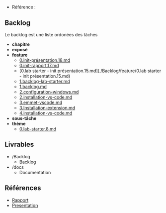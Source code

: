 #  

- Référence :   

 

## Backlog 

Le backlog est une liste ordonées des tâches 

- **chapitre** 
- **exposé** 
- **feature** 
  - [0.init-présentation.18.md](./Backlog/feature/0.init-présentation.18.md) 
  - [0.init-rapport.17.md](./Backlog/feature/0.init-rapport.17.md) 
  - [0.lab starter - init présentation.15.md](./Backlog/feature/0.lab starter - init présentation.15.md) 
  - [1.backlog-lab-starter.md](./Backlog/feature/1.backlog-lab-starter.md) 
  - [1.backlog.md](./Backlog/feature/1.backlog.md) 
  - [2.configuration-windows.md](./Backlog/feature/2.configuration-windows.md) 
  - [2.installation-vs-code.md](./Backlog/feature/2.installation-vs-code.md) 
  - [3.emmet-vscode.md](./Backlog/feature/3.emmet-vscode.md) 
  - [3.Installation-extension.md](./Backlog/feature/3.Installation-extension.md) 
  - [4.installation-vs-code.md](./Backlog/feature/4.installation-vs-code.md) 
- **sous-tâche** 
- **thème** 
  - [0.lab-starter.8.md](./Backlog/thème/0.lab-starter.8.md) 
## Livrables 

 

- /Backlog 
  - Backlog 
- /docs 
  - Documentation 
## Références 

- [Rapport](https://labs-web.github.io/lab-starter/) 
- [Presentation](https://labs-web.github.io/lab-starter/presentation.html)
  

